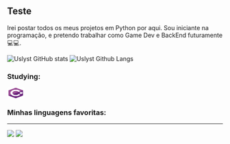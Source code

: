 ## Teste

Irei postar todos os meus projetos em Python
por aqui.
Sou iniciante na programação, e pretendo trabalhar como Game Dev e BackEnd futuramente 💻💻.

![Uslyst GitHub stats](https://github-readme-stats.vercel.app/api?username=Uslyst&show_icons=true&theme=dark&count_private=False)
![Uslyst Github Langs](https://github-readme-stats.vercel.app/api/top-langs/?username=Uslyst&theme=dark&layout=compact)



<h3>Studying:</h3>
<div>   
 <img align="center" alt="Csharp" height="25"
  width="40" src="https://raw.githubusercontent.com/devicons/devicon/master/icons/csharp/csharp-original.svg">
        <h3>Minhas linguagens favoritas:</h3>

<hr>    
<div/> 


<div> 

  <a href = "mailto:matherthentic@gmail.com"><img src="https://img.shields.io/badge/-Gmail-%23333?style=for-the-badge&logo=gmail&logoColor=white" target="_blank"></a>
  <a href="https://www.linkedin.com/in/matheus-jefferson-049b53270/" target="_blank"><img src="https://img.shields.io/badge/-LinkedIn-%230077B5?style=for-the-badge&logo=linkedin&logoColor=white" target="_blank"></a> 
  
</div>

